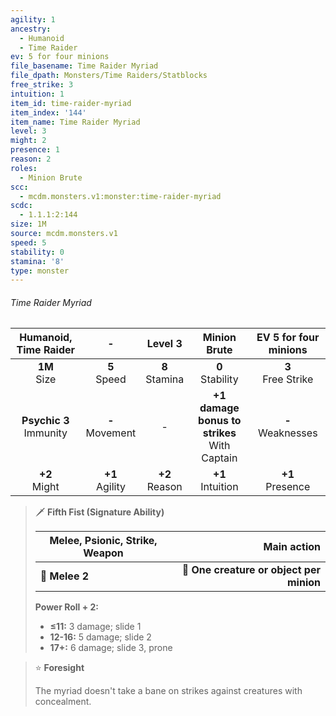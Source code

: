 ```yaml
---
agility: 1
ancestry:
  - Humanoid
  - Time Raider
ev: 5 for four minions
file_basename: Time Raider Myriad
file_dpath: Monsters/Time Raiders/Statblocks
free_strike: 3
intuition: 1
item_id: time-raider-myriad
item_index: '144'
item_name: Time Raider Myriad
level: 3
might: 2
presence: 1
reason: 2
roles:
  - Minion Brute
scc:
  - mcdm.monsters.v1:monster:time-raider-myriad
scdc:
  - 1.1.1:2:144
size: 1M
source: mcdm.monsters.v1
speed: 5
stability: 0
stamina: '8'
type: monster
---
```


###### Time Raider Myriad

|    Humanoid, Time Raider    |          -          |      Level 3       |                   Minion Brute                   | EV 5 for four minions  |
| :-------------------------: | :-----------------: | :----------------: | :----------------------------------------------: | :--------------------: |
|      **1M**<br/> Size       |  **5**<br/> Speed   | **8**<br/> Stamina |               **0**<br/> Stability               | **3**<br/> Free Strike |
| **Psychic 3**<br/> Immunity | **-**<br/> Movement |         -          | **+1 damage bonus to strikes**<br/> With Captain | **-**<br/> Weaknesses  |
|      **+2**<br/> Might      | **+1**<br/> Agility | **+2**<br/> Reason |              **+1**<br/> Intuition               |  **+1**<br/> Presence  |

<!-- -->
> 🗡 **Fifth Fist (Signature Ability)**
>
> | **Melee, Psionic, Strike, Weapon** |                          **Main action** |
> | ---------------------------------- | ---------------------------------------: |
> | **📏 Melee 2**                     | **🎯 One creature or object per minion** |
>
> **Power Roll + 2:**
>
> - **≤11:** 3 damage; slide 1
> - **12-16:** 5 damage; slide 2
> - **17+:** 6 damage; slide 3, prone

<!-- -->
> ⭐️ **Foresight**
>
> The myriad doesn't take a bane on strikes against creatures with concealment.
